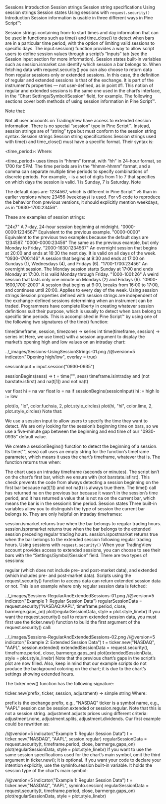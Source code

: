 Sessions
Introduction
Session strings
Session string specifications
Using session strings
Session states
Using sessions with `request.security()`
Introduction
Session information is usable in three different ways in Pine Script™:

Session strings containing from-to start times and day information that can be used in functions such as time() and time_close() to detect when bars are in a particular time period, with the option of limiting valid sessions to specific days. The input.session() function provides a way to allow script users to define session values through a script’s “Inputs” tab (see the Session input section for more information).
Session states built-in variables such as session.ismarket can identify which session a bar belongs to.
When fetching data with request.security() you can also choose to return data from regular sessions only or extended sessions. In this case, the definition of regular and extended sessions is that of the exchange. It is part of the instrument’s properties — not user-defined, as in point #1. This notion of regular and extended sessions is the same one used in the chart’s interface, in the “Chart Settings/Symbol/Session” field, for example.
The following sections cover both methods of using session information in Pine Script™.

Note that:

Not all user accounts on TradingView have access to extended session information.
There is no special “session” type in Pine Script™. Instead, session strings are of “string” type but must conform to the session string syntax.
Session strings
Session string specifications
Session strings used with time() and time_close() must have a specific format. Their syntax is:

<time_period>:<days>
Where:

<time_period> uses times in “hhmm” format, with “hh” in 24-hour format, so 1700 for 5PM. The time periods are in the “hhmm-hhmm” format, and a comma can separate multiple time periods to specify combinations of discrete periods.
For example, - <days> is a set of digits from 1 to 7 that specifies on which days the session is valid.
1 is Sunday, 7 is Saturday.
Note

The default days are: 1234567, which is different in Pine Script™ v5 than in earlier versions where 23456 (weekdays) is used. For v5 code to reproduce the behavior from previous versions, it should explicitly mention weekdays, as in "0930-1700:23456".

These are examples of session strings:

"24x7"
A 7-day, 24-hour session beginning at midnight.
"0000-0000:1234567"
Equivalent to the previous example.
"0000-0000"
Equivalent to the previous two examples because the default days are 1234567.
"0000-0000:23456"
The same as the previous example, but only Monday to Friday.
"2000-1630:1234567"
An overnight session that begins at 20:00 and ends at 16:30 the next day. It is valid on all days of the week.
"0930-1700:146"
A session that begins at 9:30 and ends at 17:00 on Sundays (1), Wednesdays (4), and Fridays (6).
"1700-1700:23456"
An overnight session. The Monday session starts Sunday at 17:00 and ends Monday at 17:00. It is valid Monday through Friday.
"1000-1001:26"
A weird session that lasts only one minute on Mondays (2) and Fridays (6).
"0900-1600,1700-2000"
A session that begins at 9:00, breaks from 16:00 to 17:00, and continues until 20:00. Applies to every day of the week.
Using session strings
Session properties defined with session strings are independent of the exchange-defined sessions determining when an instrument can be traded. Programmers have complete liberty in creating whatever session definitions suit their purpose, which is usually to detect when bars belong to specific time periods. This is accomplished in Pine Script™ by using one of the following two signatures of the time() function:

time(timeframe, session, timezone) → series int
time(timeframe, session) → series int
Here, we use time() with a session argument to display the market’s opening high and low values on an intraday chart:

../_images/Sessions-UsingSessionStrings-01.png
//@version=5
indicator("Opening high/low", overlay = true)

sessionInput = input.session("0930-0935")

sessionBegins(sess) =>
    t = time("", sess)
    timeframe.isintraday and (not barstate.isfirst) and na(t[1]) and not na(t)

var float hi = na
var float lo = na
if sessionBegins(sessionInput)
    hi := high
    lo := low

plot(lo, "lo", color.fuchsia, 2, plot.style_circles)
plot(hi, "hi", color.lime,    2, plot.style_circles)
Note that:

We use a session input to allow users to specify the time they want to detect. We are only looking for the session’s beginning time on bars, so we use a five-minute gap between the beginning and end time of our "0930-0935" default value.

We create a sessionBegins() function to detect the beginning of a session. Its time("", sess) call uses an empty string for the function’s timeframe parameter, which means it uses the chart’s timeframe, whatever that is. The function returns true when:

The chart uses an intraday timeframe (seconds or minutes).
The script isn’t on the chart’s first bar, which we ensure with (not barstate.isfirst). This check prevents the code from always detecting a session beginning on the first bar because na(t[1]) and not na(t) is always true there.
The time() call has returned na on the previous bar because it wasn’t in the session’s time period, and it has returned a value that is not na on the current bar, which means the bar is in the session’s time period.
Session states
Three built-in variables allow you to distinguish the type of session the current bar belongs to. They are only helpful on intraday timeframes:

session.ismarket returns true when the bar belongs to regular trading hours.
session.ispremarket returns true when the bar belongs to the extended session preceding regular trading hours.
session.ispostmarket returns true when the bar belongs to the extended session following regular trading hours.
Using sessions with `request.security()`
When your TradingView account provides access to extended sessions, you can choose to see their bars with the “Settings/Symbol/Session” field. There are two types of sessions:

regular (which does not include pre- and post-market data), and
extended (which includes pre- and post-market data).
Scripts using the request.security() function to access data can return extended session data or not. This is an example where only regular session data is fetched:

../_images/Sessions-RegularAndExtendedSessions-01.png
//@version=5
indicator("Example 1: Regular Session Data")
regularSessionData = request.security("NASDAQ:AAPL", timeframe.period, close, barmerge.gaps_on)
plot(regularSessionData, style = plot.style_linebr)
If you want the request.security() call to return extended session data, you must first use the ticker.new() function to build the first argument of the request.security() call:

../_images/Sessions-RegularAndExtendedSessions-02.png
//@version=5
indicator("Example 2: Extended Session Data")
t = ticker.new("NASDAQ", "AAPL", session.extended)
extendedSessionData = request.security(t, timeframe.period, close, barmerge.gaps_on)
plot(extendedSessionData, style = plot.style_linebr)
Note that the previous chart’s gaps in the script’s plot are now filled. Also, keep in mind that our example scripts do not produce the background coloring on the chart; it is due to the chart’s settings showing extended hours.

The ticker.new() function has the following signature:

ticker.new(prefix, ticker, session, adjustment) → simple string
Where:

prefix is the exchange prefix, e.g., "NASDAQ"
ticker is a symbol name, e.g., "AAPL"
session can be session.extended or session.regular. Note that this is not a session string.
adjustment adjusts prices using different criteria: adjustment.none, adjustment.splits, adjustment.dividends.
Our first example could be rewritten as:

//@version=5
indicator("Example 1: Regular Session Data")
t = ticker.new("NASDAQ", "AAPL", session.regular)
regularSessionData = request.security(t, timeframe.period, close, barmerge.gaps_on)
plot(regularSessionData, style = plot.style_linebr)
If you want to use the same session specifications used for the chart’s main symbol, omit the third argument in ticker.new(); it is optional. If you want your code to declare your intention explicitly, use the syminfo.session built-in variable. It holds the session type of the chart’s main symbol:

//@version=5
indicator("Example 1: Regular Session Data")
t = ticker.new("NASDAQ", "AAPL", syminfo.session)
regularSessionData = request.security(t, timeframe.period, close, barmerge.gaps_on)
plot(regularSessionData, style = plot.style_linebr)